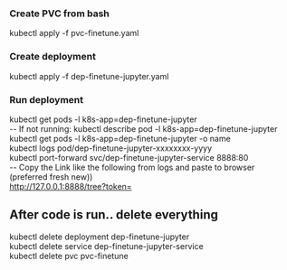 ### Create PVC from bash
kubectl apply -f pvc-finetune.yaml
### Create deployment 
kubectl apply -f dep-finetune-jupyter.yaml
### Run deployment
kubectl get pods -l k8s-app=dep-finetune-jupyter <br>
-- If not running: kubectl describe pod -l k8s-app=dep-finetune-jupyter <br>
kubectl get pods -l k8s-app=dep-finetune-jupyter -o name <br>
kubectl logs pod/dep-finetune-jupyter-xxxxxxxx-yyyy <br>
kubectl port-forward svc/dep-finetune-jupyter-service 8888:80 <br>
-- Copy the Link like the following from logs and paste to browser (preferred fresh new)) <br>
http://127.0.0.1:8888/tree?token=<your-token> <br>

## After code is run.. delete everything
kubectl delete deployment dep-finetune-jupyter <br>
kubectl delete service dep-finetune-jupyter-service <br>
kubectl delete pvc pvc-finetune <br>
